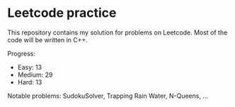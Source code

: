 # Leetcode practice

This repository contains my solution for problems on Leetcode. Most of the code will be written in C++.

Progress:

- Easy: 13
- Medium: 29
- Hard: 13

Notable problems: SudokuSolver, Trapping Rain Water, N-Queens, ...
